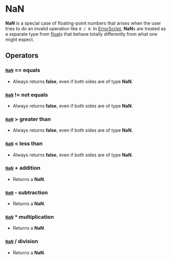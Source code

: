 # NaN
**NaN** is a special case of floating-point numbers that arises when the user tries to do an invalid operation like `0 / 0`. In [ErrorScript](docs_main.md), **NaN**s are treated as a separate type from [float](docs_float.md)s that behave totally differently from what one might expect.

## Operators

### [`NaN`](docs_nan.md) == equals
* Always returns **false**, even if both sides are of type **NaN**.

### [`NaN`](docs_nan.md) != not equals
* Always returns **false**, even if both sides are of type **NaN**.

### [`NaN`](docs_nan.md) > greater than
* Always returns **false**, even if both sides are of type **NaN**.

### [`NaN`](docs_nan.md) < less than
* Always returns **false**, even if both sides are of type **NaN**.

### [`NaN`](docs_nan.md) + addition
* Returns a **NaN**.

### [`NaN`](docs_nan.md) - subtraction
* Returns a **NaN**.

### [`NaN`](docs_nan.md) * multiplication
* Returns a **NaN**.

### [`NaN`](docs_nan.md) / division
* Returns a **NaN**.
